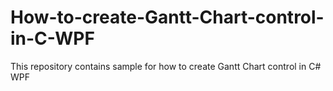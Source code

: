 # How-to-create-Gantt-Chart-control-in-C-WPF
This repository contains sample for how to create Gantt Chart control in C# WPF
